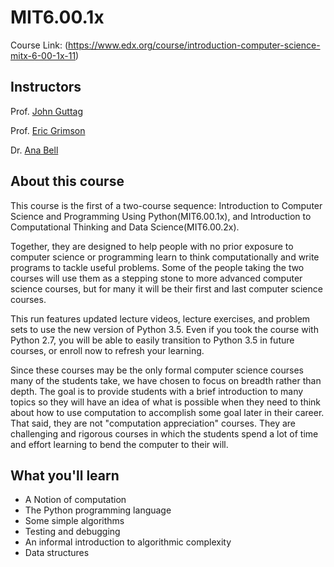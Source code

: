 # MIT6.00.1x

Course Link: (https://www.edx.org/course/introduction-computer-science-mitx-6-00-1x-11)

## Instructors
Prof. [John Guttag](https://people.csail.mit.edu/guttag/)

Prof. [Eric Grimson](https://www.csail.mit.edu/user/807)

Dr. [Ana Bell](http://www.mit.edu/~anabell/)

## About this course
This course is the first of a two-course sequence: Introduction to Computer Science and Programming Using Python(MIT6.00.1x), and Introduction to Computational Thinking and Data Science(MIT6.00.2x). 

Together, they are designed to help people with no prior exposure to computer science or programming learn to think computationally and write programs to tackle useful problems. Some of the people taking the two courses will use them as a stepping stone to more advanced computer science courses, but for many it will be their first and last computer science courses. 

This run features updated lecture videos, lecture exercises, and problem sets to use the new version of Python 3.5. Even if you took the course with Python 2.7, you will be able to easily transition to Python 3.5 in future courses, or enroll now to refresh your learning.

Since these courses may be the only formal computer science courses many of the students take, we have chosen to focus on breadth rather than depth. The goal is to provide students with a brief introduction to many topics so they will have an idea of what is possible when they need to think about how to use computation to accomplish some goal later in their career. That said, they are not "computation appreciation" courses. They are challenging and rigorous courses in which the students spend a lot of time and effort learning to bend the computer to their will.

## What you'll learn

- A Notion of computation
- The Python programming language
- Some simple algorithms
- Testing and debugging
- An informal introduction to algorithmic complexity
- Data structures
